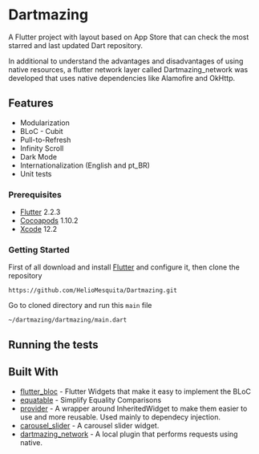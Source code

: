 # Dartmazing

A Flutter project with layout based on App Store that can check the most starred and last updated Dart repository. 

In additional to understand the advantages and disadvantages of using native resources, a flutter network layer called Dartmazing_network was developed that uses native dependencies like Alamofire and OkHttp.

## Features

* Modularization
* BLoC - Cubit
* Pull-to-Refresh
* Infinity Scroll
* Dark Mode
* Internationalization (English and pt_BR)
* Unit tests
<!-- * Snapshots Tests
* Functional Tests
* Travis CI integration
* Codecov integration -->

### Prerequisites

* [Flutter](https://developer.apple.com/xcode/) 2.2.3
* [Cocoapods](https://cocoapods.org) 1.10.2
* [Xcode](https://developer.apple.com/xcode/) 12.2

### Getting Started

First of all download and install [Flutter](https://flutter.dev/docs/get-started/install) and configure it, then clone the repository

```
https://github.com/HelioMesquita/Dartmazing.git
```

Go to cloned directory and run this `main` file

```
~/dartmazing/dartmazing/main.dart
```

## Running the tests

## Built With

* [flutter_bloc](https://pub.dev/packages/flutter_bloc) - Flutter Widgets that make it easy to implement the BLoC
* [equatable](https://pub.dev/packages/equatable) - Simplify Equality Comparisons
* [provider](https://pub.dev/packages/provider) - A wrapper around InheritedWidget to make them easier to use and more reusable. Used mainly to dependecy injection.
* [carousel_slider](https://pub.dev/packages/carousel_slider) - A carousel slider widget.
* [dartmazing_network](https://github.com/HelioMesquita/Dartmazing/tree/main/dartmazing_network) - A local plugin that performs requests using native.

